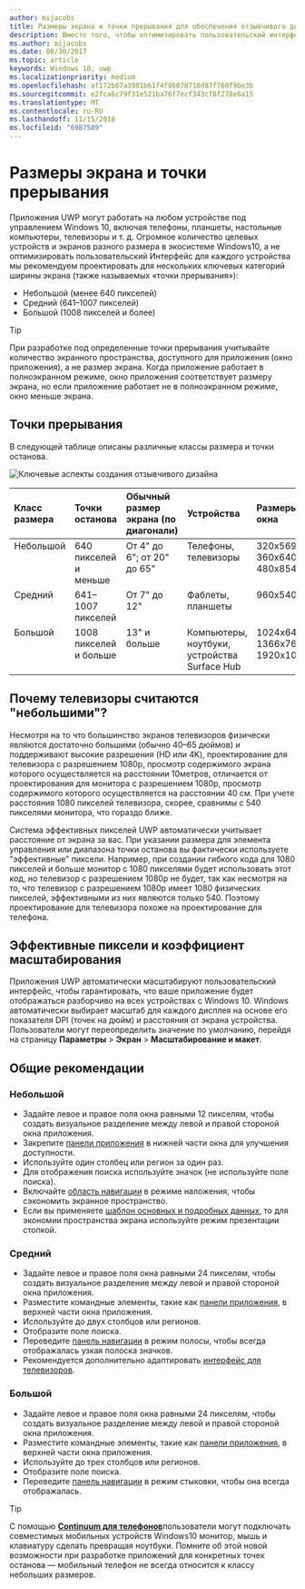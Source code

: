 ```yaml
---
author: mijacobs
title: Размеры экрана и точки прерывания для обеспечения отзывчивого дизайна
description: Вместо того, чтобы оптимизировать пользовательский интерфейс для множества устройствах экосистемы Windows 10, мы рекомендуем проектировать для нескольких ширины экрана, называемых точки прерывания.
ms.author: mijacobs
ms.date: 08/30/2017
ms.topic: article
keywords: Windows 10, uwp
ms.localizationpriority: medium
ms.openlocfilehash: af172b67a3981b61f4f86078710d87f760f9be3b
ms.sourcegitcommit: e2fca6c79f31e521ba76f7ecf343cf8f278e6a15
ms.translationtype: MT
ms.contentlocale: ru-RU
ms.lasthandoff: 11/15/2018
ms.locfileid: "6987589"
---
```

#  <a name="screen-sizes-and-breakpoints"></a>Размеры экрана и точки прерывания

Приложения UWP могут работать на любом устройстве под управлением Windows 10, включая телефоны, планшеты, настольные компьютеры, телевизоры и т. д. Огромное количество целевых устройств и экранов разного размера в экосистеме Windows10, а не оптимизировать пользовательский Интерфейс для каждого устройства мы рекомендуем проектировать для нескольких ключевых категорий ширины экрана (также называемых «точки прерывания»): 
- Небольшой (менее 640 пикселей)
- Средний (641–1007 пикселей)
- Большой (1008 пикселей и более)

> [!TIP]
> При разработке под определенные точки прерывания учитывайте количество экранного пространства, доступного для приложения (окно приложения), а не размер экрана. Когда приложение работает в полноэкранном режиме, окно приложения соответствует размеру экрана, но если приложение работает не в полноэкранном режиме, окно меньше экрана.

## <a name="breakpoints"></a>Точки прерывания
В следующей таблице описаны различные классы размера и точки останова.

![Ключевые аспекты создания отзывчивого дизайна](images/breakpoints/size-classes.svg)

<table>
<thead>
<tr class="header">
<th align="left">Класс размера</th>
<th align="left">Точки останова</th>
<th align="left">Обычный размер экрана (по диагонали)</th>
<th align="left">Устройства</th>
<th align="left">Размеры окна</th>
</tr>
</thead>
<tbody>
<tr class="even">
<td style="vertical-align:top;">Небольшой</td>
<td style="vertical-align:top;">640 пикселей и меньше</td>
<td style="vertical-align:top;">От 4&quot; до 6&quot;; от 20&quot; до 65&quot;</td>
<td style="vertical-align:top;">Телефоны, телевизоры</td>
<td style="vertical-align:top;">320x569, 360x640, 480x854</td>
</tr>
<tr class="odd">
<td style="vertical-align:top;">Средний</td>
<td style="vertical-align:top;">641–1007 пикселей</td>
<td style="vertical-align:top;">От 7&quot; до 12&quot;</td>
<td style="vertical-align:top;">Фаблеты, планшеты</td>
<td style="vertical-align:top;">960x540</td>
</tr>
<tr class="even">
<td style="vertical-align:top;">Большой</td>
<td style="vertical-align:top;">1008 пикселей и больше</td>
<td style="vertical-align:top;">13&quot; и больше</td>
<td style="vertical-align:top;">Компьютеры, ноутбуки, устройства Surface Hub</td>
<td style="vertical-align:top;">1024x640, 1366x768, 1920x1080</td>
</tr>
</tbody>
</table>

## <a name="why-are-tvs-considered-small"></a>Почему телевизоры считаются "небольшими"? 

Несмотря на то что большинство экранов телевизоров физически являются достаточно большими (обычно 40–65 дюймов) и поддерживают высокие разрешения (HD или 4K), проектирование для телевизора с разрешением 1080p, просмотр содержимого экрана которого осуществляется на расстоянии 10метров, отличается от проектирования для монитора с разрешением 1080p, просмотр содержимого которого осуществляется на расстоянии 40 см. При учете расстояния 1080 пикселей телевизора, скорее, сравнимы с 540 пикселями монитора, что гораздо ближе.

Система эффективных пикселей UWP автоматически учитывает расстояние от экрана за вас. При указании размера для элемента управления или диапазона точки останова вы фактически используете "эффективные" пиксели. Например, при создании гибкого кода для 1080 пикселей и больше монитор с 1080 пикселями будет использовать этот код, но телевизор с разрешением 1080p не будет, так как несмотря на то, что телевизор с разрешением 1080p имеет 1080 физических пикселей, эффективными из них являются только 540. Поэтому проектирование для телевизора похоже на проектирование для телефона.

## <a name="effective-pixels-and-scale-factor"></a>Эффективные пиксели и коэффициент масштабирования

Приложения UWP автоматически масштабируют пользовательский интерфейс, чтобы гарантировать, что ваше приложение будет отображаться разборчиво на всех устройствах с Windows 10. Windows автоматически выбирает масштаб для каждого дисплея на основе его показателя DPI (точек на дюйм) и расстояния от экрана устройства. Пользователи могут переопределить значение по умолчанию, перейдя на страницу **Параметры** > **Экран** > **Масштабирование и макет**. 


## <a name="general-recommendations"></a>Общие рекомендации

### <a name="small"></a>Небольшой
- Задайте левое и правое поля окна равными 12 пикселям, чтобы создать визуальное разделение между левой и правой стороной окна приложения.
- Закрепите [панели приложения](../controls-and-patterns/app-bars.md) в нижней части окна для улучшения доступности.
- Используйте один столбец или регион за один раз.
- Для отображения поиска используйте значок (не используйте поле поиска).
- Включайте [область навигации](../controls-and-patterns/navigationview.md) в режиме наложения, чтобы сэкономить экранное пространство.
- Если вы применяете [шаблон основных и подробных данных](../controls-and-patterns/master-details.md), то для экономии пространства экрана используйте режим презентации стопкой.

### <a name="medium"></a>Средний
- Задайте левое и правое поля окна равными 24 пикселям, чтобы создать визуальное разделение между левой и правой стороной окна приложения.
- Разместите командные элементы, такие как [панели приложения](../controls-and-patterns/app-bars.md), в верхней части окна приложения.
- Используйте до двух столбцов или регионов.
- Отобразите поле поиска.
- Переведите [панель навигации](../controls-and-patterns/navigationview.md) в режим полосы, чтобы всегда отображалась узкая полоска значков.
- Рекомендуется дополнительно адаптировать [интерфейс для телевизоров](http://go.microsoft.com/fwlink/?LinkId=760736).

### <a name="large"></a>Большой
- Задайте левое и правое поля окна равными 24 пикселям, чтобы создать визуальное разделение между левой и правой стороной окна приложения.
- Разместите командные элементы, такие как [панели приложения](../controls-and-patterns/app-bars.md), в верхней части окна приложения.
- Используйте до трех столбцов или регионов.
- Отобразите поле поиска.
- Переведите [панель навигации](../controls-and-patterns/navigationview.md) в режим стыковки, чтобы она всегда отображалась.

>[!TIP] 
> С помощью [**Continuum для телефонов**](http://go.microsoft.com/fwlink/p/?LinkID=699431)пользователи могут подключать совместимых мобильных устройств Windows10 монитор, мышь и клавиатуру сделать превращая ноутбуки. Помните об этой новой возможности при разработке приложений для конкретных точек останова — мобильный телефон не всегда относится к классу небольших размеров.


